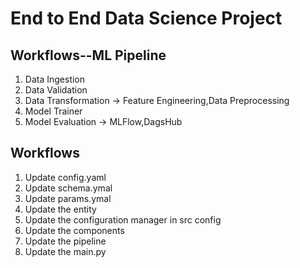 # End to End Data Science Project

## Workflows--ML Pipeline

1. Data Ingestion
2. Data Validation
2. Data Transformation -> Feature Engineering,Data Preprocessing
3. Model Trainer
4. Model Evaluation -> MLFlow,DagsHub

## Workflows

1. Update config.yaml
2. Update schema.ymal
3. Update params.ymal
4. Update the entity
5. Update the configuration manager in src config
6. Update the components
7. Update the pipeline
8. Update the main.py